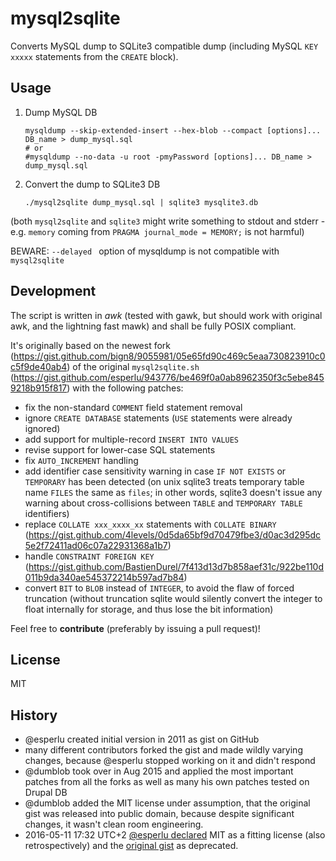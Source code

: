 # mysql2sqlite

Converts MySQL dump to SQLite3 compatible dump (including MySQL `KEY xxxxx` statements from the `CREATE` block).

## Usage

1. Dump MySQL DB

    ~~~~
    mysqldump --skip-extended-insert --hex-blob --compact [options]... DB_name > dump_mysql.sql
    # or
    #mysqldump --no-data -u root -pmyPassword [options]... DB_name > dump_mysql.sql
    ~~~~

1. Convert the dump to SQLite3 DB

    ~~~~
    ./mysql2sqlite dump_mysql.sql | sqlite3 mysqlite3.db
    ~~~~

(both `mysql2sqlite` and `sqlite3` might write something to stdout and stderr - e.g. `memory` coming from `PRAGMA journal_mode = MEMORY;` is not harmful)

BEWARE: `--delayed ` option of mysqldump is not compatible with `mysql2sqlite`

## Development

The script is written in *awk* (tested with gawk, but should work with original awk, and the lightning fast mawk) and shall be fully POSIX compliant.

It's originally based on the newest fork (https://gist.github.com/bign8/9055981/05e65fd90c469c5eaa730823910c0c5f9de40ab4) of the original `mysql2sqlite.sh` (https://gist.github.com/esperlu/943776/be469f0a0ab8962350f3c5ebe8459218b915f817) with the following patches:

* fix the non-standard `COMMENT` field statement removal
* ignore `CREATE DATABASE` statements (`USE` statements were already ignored)
* add support for multiple-record `INSERT INTO VALUES`
* revise support for lower-case SQL statements
* fix `AUTO_INCREMENT` handling
* add identifier case sensitivity warning in case `IF NOT EXISTS` or `TEMPORARY` has been detected (on unix sqlite3 treats temporary table name `FILES` the same as `files`; in other words, sqlite3 doesn't issue any warning about cross-collisions between `TABLE` and `TEMPORARY TABLE` identifiers)
* replace `COLLATE xxx_xxxx_xx` statements with `COLLATE BINARY` (https://gist.github.com/4levels/0d5da65bf9d70479fbe3/d0ac3d295dc5e2f72411ad06c07a22931368a1b7)
* handle `CONSTRAINT FOREIGN KEY` (https://gist.github.com/BastienDurel/7f413d13d7b858aef31c/922be110d011b9da340ae545372214b597ad7b84)
* convert `BIT` to `BLOB` instead of `INTEGER`, to avoid the flaw of forced truncation (without truncation sqlite would silently convert the integer to float internally for storage, and thus lose the bit information)

Feel free to **contribute** (preferably by issuing a pull request)!

## License

MIT

## History

* @esperlu created initial version in 2011 as gist on GitHub
* many different contributors forked the gist and made wildly varying changes, because @esperlu stopped working on it and didn't respond
* @dumblob took over in Aug 2015 and applied the most important patches from all the forks as well as many his own patches tested on Drupal DB
* @dumblob added the MIT license under assumption, that the original gist was released into public domain, because despite significant changes, it wasn't clean room engineering.
* 2016-05-11 17:32 UTC+2 [@esperlu declared](https://github.com/dumblob/mysql2sqlite/issues/2 ) MIT as a fitting license (also retrospectively) and the [original gist](https://gist.github.com/esperlu/943776 ) as deprecated.
